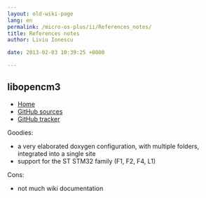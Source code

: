 ```yaml
---
layout: old-wiki-page
lang: en
permalink: /micro-os-plus/ii/References_notes/
title: References notes
author: Liviu Ionescu

date: 2013-02-03 10:39:25 +0000

---
```


libopencm3
----------

-   [Home](http://libopencm3.org)
-   [GitHub sources](http://github.com/libopencm3/libopencm3)
-   [GitHub tracker](https://github.com/libopencm3/libopencm3/issues?state=open)

Goodies:

-   a very elaborated doxygen configuration, with multiple folders, integrated into a single site
-   support for the ST STM32 family (F1, F2, F4, L1)

Cons:

-   not much wiki documentation
